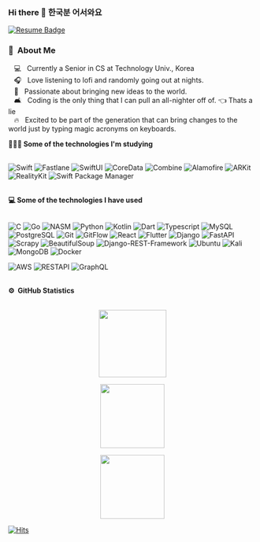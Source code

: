 ### Hi there 👋 한국분 어서와요 

[![Resume Badge](http://img.shields.io/badge/-Resume-blueviolet?style=flat&logo=notion&link=https://jolly-freezer-bbf.notion.site/822662f28b614c5cb60b2ba5c2394f64)](https://jolly-freezer-bbf.notion.site/822662f28b614c5cb60b2ba5c2394f64)
### 🚀 &nbsp;About Me
&nbsp;&nbsp;&nbsp;💻 &nbsp; Currently a Senior in CS at Technology Univ., Korea \
&nbsp;&nbsp;&nbsp;🎧 &nbsp; Love listening to lofi and randomly going out at nights. \
&nbsp;&nbsp;&nbsp;🌱 &nbsp; Passionate about bringing new ideas to the world.\
&nbsp;&nbsp;&nbsp;🛋 &nbsp; Coding is the only thing that I can pull an all-nighter off of. 👈 Thats a lie \
&nbsp;&nbsp;&nbsp;🔥 &nbsp; Excited to be part of the generation that can bring changes to the world just by typing magic acronyms on keyboards.



  <summary> <b>🧑🏻‍💻 Some of the technologies I'm studying</b></summary>
  <br/>
  
![Swift](https://img.shields.io/badge/-Swift-F05138?style=flat-square&logo=Swift&logoColor=white)
![Fastlane](https://img.shields.io/badge/-Fastlane-00F200?style=flat-square&logo=Fastlane&logoColor=white)
![SwiftUI](https://img.shields.io/badge/-SwiftUI-0582CA?style=flat-square)
![CoreData](https://img.shields.io/badge/-CoreData-00A6FB?style=flat-square&logo=CoreData)
![Combine](https://img.shields.io/badge/-Combine-003554?style=flat-square&logo=Combine)
![Alamofire](https://img.shields.io/badge/-Alamofire-A3320B?style=flat-square&logo=Alamofire&logoColor=white)
![ARKit](https://img.shields.io/badge/-ARKit-241023?style=flat-square&logo=ARKit&logoColor=white)
![RealityKit](https://img.shields.io/badge/-RealityKit-303303?style=flat-square&logo=RealityKit&logoColor=white)
![Swift Package Manager](https://img.shields.io/badge/-SwiftPackageManager-FE5000?style=flat-square&logo=SwiftPackageManager)


<br/>
  <summary> <b>💻 Some of the technologies I have used </b></summary>
  <br/>
  
![C](https://img.shields.io/badge/-C-000000?style=flat&logo=C)
![Go](https://img.shields.io/badge/-Go-000000?style=flat&logo=Go)
![NASM](https://img.shields.io/badge/-NASM(Mac)-000000?style=flat&logo=assembly)
![Python](https://img.shields.io/badge/-Python-000000?style=flat&logo=python)
![Kotlin](https://img.shields.io/badge/-Kotlin-000000?style=flat&logo=kotlin)
![Dart](https://img.shields.io/badge/-Dart-000000?style=flat&logo=dart)
![Typescript](https://img.shields.io/badge/-Typescript-000000?style=flat&logo=typescript)
![MySQL](https://img.shields.io/badge/-MySQL-000000?style=flat&logo=MySQL)
![PostgreSQL](https://img.shields.io/badge/-PostgreSQL-000000?style=flat&logo=PostgreSQL)
![Git](https://img.shields.io/badge/-Git-000000?style=flat&logo=git&logoColor=F05032)
![GitFlow](https://img.shields.io/badge/-GitFlow-000000?style=flat&logo=git&logoColor=F05032)
![React](https://img.shields.io/badge/-React-000000?style=flat&logo=react)
![Flutter](https://img.shields.io/badge/-Flutter-000000?style=flat&logo=flutter)
![Django](https://img.shields.io/badge/-Django-000000?style=flat&logo=django&logoColor=6DB33F)
![FastAPI](https://img.shields.io/badge/-FastAPI-000000?style=flat&logo=fastapi)
![Scrapy](https://img.shields.io/badge/-Scrapy-000000?style=flat&logo=scrapy&logoColor=6DB33F)
![BeautifulSoup](https://img.shields.io/badge/-BS4-000000?style=flat&logo=beautifulsoup&logoColor=6DB33F)
![Django-REST-Framework](https://img.shields.io/badge/-DRF-000000?style=flat&logo=django&logoColor=6DB33F)
![Ubuntu](https://img.shields.io/badge/-Ubuntu-000000?style=flat&logo=ubuntu&logoColor=FCC624)
![Kali](https://img.shields.io/badge/-Kali-000000?style=flat&logo=kalilinux)
![MongoDB](https://img.shields.io/badge/-MongoDB-000000?style=flat&logo=MongoDB)
![Docker](https://img.shields.io/badge/-Docker-000000?style=flat&logo=docker)

![AWS](https://img.shields.io/badge/-AWS-000000?style=flat&logo=amazon-aws)
![RESTAPI](https://img.shields.io/badge/-REST-000000?style=flat&logo=rest)
![GraphQL](https://img.shields.io/badge/-GraphQL-000000?style=flat&logo=graphql)

<br/>
  <summary><b>⚙️ &nbsp;GitHub Statistics</b></summary>
  <br/>
    <p align="center">
        <img height="137px" src="https://github-readme-streak-stats.herokuapp.com/?user=KKodiac&hide_border=false&theme=nightowl"  />
    </p>
    <p align="center">
  <img height='130px' src="https://github-readme-stats.vercel.app/api?username=KKodiac&hide_title=true&show_icons=true&include_all_commits=true&line_height=21&theme=nightowl" />
</p>
<p align="center">
<img height='130px' src="https://github-readme-stats.vercel.app/api/top-langs/?username=KKodiac&langs_count=8&layout=compact&theme=nightowl" />
</p>

[![Hits](https://hits.seeyoufarm.com/api/count/incr/badge.svg?url=https%3A%2F%2Fgithub.com%2FKKodiac&count_bg=%23812F92&title_bg=%23325A82&icon=&icon_color=%23E7E7E7&title=hi+there&edge_flat=false)](https://hits.seeyoufarm.com)
